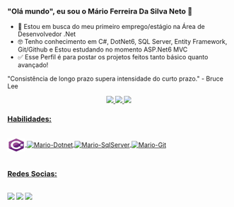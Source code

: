 ### "Olá mundo", eu sou o Mário Ferreira Da Silva Neto 👋

- 🔭 Estou em busca do meu primeiro emprego/estágio na Área de Desenvolvedor .Net
- 🤓 Tenho conhecimento em C#, DotNet6, SQL Server, Entity Framework, Git/Github e Estou estudando no momento ASP.Net6 MVC
- ✅ Esse Perfil é para postar os projetos feitos tanto básico quanto avançado!

"Consistência de longo prazo supera intensidade do curto prazo." - Bruce Lee

 <div align="center">
  <a href="https://github.com/mariofneto">
  <img height="180em" src="https://streak-stats.demolab.com?user=mariofneto&theme=dracula&date_format=j%20M%5B%20Y%5D"/>
  <img height="180em" src="https://github-readme-stats.vercel.app/api?username=mariofneto&show_icons=true&theme=dracula&include_all_commits=true&count_private=true"/>
  <img height="180em" src="https://github-readme-stats.vercel.app/api/top-langs/?username=mariofneto&layout=compact&langs_count=7&theme=dracula"/>
</div>
 
 ### Habilidades:
 <div style="display: inline_block"><br>
  <img align="center" alt="Mario-Csharp" height="30" width="40" src="https://raw.githubusercontent.com/devicons/devicon/master/icons/csharp/csharp-original.svg">
  <img align="center" alt="Mario-Dotnet" height="30" width="40" src="https://cdn.jsdelivr.net/gh/devicons/devicon/icons/dot-net/dot-net-original.svg">
  <img align="center" alt="Mario-SqlServer" height="30" width="40" src="https://cdn.jsdelivr.net/gh/devicons/devicon/icons/microsoftsqlserver/microsoftsqlserver-plain-wordmark.svg">    
  <img align="center" alt="Mario-Git" height="30" width="40" src="https://cdn.jsdelivr.net/gh/devicons/devicon/icons/git/git-original.svg">
</div><br>

  
  
### Redes Socias:
<div><br>
  <a href="https://www.linkedin.com/in/mariofneto/?_l=pt_BR" target="_blank"><img src="https://img.shields.io/badge/-LinkedIn-%230077B5?style=for-the-badge&logo=linkedin&logoColor=white" target="_blank"></a>
 <a href = "marioo.netoo3@gmail.com"><img src="https://img.shields.io/badge/-Gmail-%23333?style=for-the-badge&logo=gmail&logoColor=white" target="_blank"></a>
  <a href="https://instagram.com/_mariofneto" target="_blank"><img src="https://img.shields.io/badge/-Instagram-%23E4405F?style=for-the-badge&logo=instagram&logoColor=white" target="_blank"></a>
  
  
 
